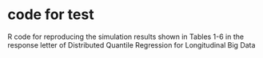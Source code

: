 # code for test 
R code for reproducing the simulation results shown in Tables 1-6 in the response letter of Distributed Quantile Regression
for Longitudinal Big Data

